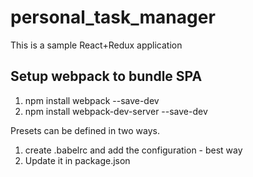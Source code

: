 # personal_task_manager
This is a sample React+Redux application

## Setup webpack to bundle SPA
1. npm install webpack --save-dev
2. npm install webpack-dev-server --save-dev

Presets can be defined in two ways.
1. create .babelrc and add the configuration - best way
2. Update it in package.json